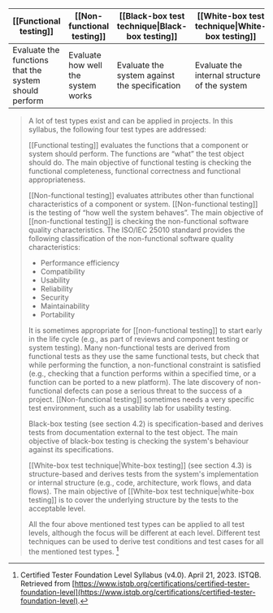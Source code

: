 

| [[Functional testing]]                                | [[Non-functional testing]]         | [[Black-box test technique\|Black-box testing]] | [[White-box test technique\|White-box testing]] |
| ----------------------------------------------------- | ---------------------------------- | ----------------------------------------------- | ----------------------------------------------- |
| Evaluate the functions that the system should perform | Evaluate how well the system works | Evaluate the system against the specification   | Evaluate the internal structure of the system   |




> A lot of test types exist and can be applied in projects. In this syllabus, the following four test types are addressed:
> 
> [[Functional testing]] evaluates the functions that a component or system should perform. The functions are “what” the test object should do. The main objective of functional testing is checking the functional completeness, functional correctness and functional appropriateness.
> 
> [[Non-functional testing]] evaluates attributes other than functional characteristics of a component or system. [[Non-functional testing]] is the testing of “how well the system behaves”. The main objective of [[non-functional testing]] is checking the non-functional software quality characteristics. The ISO/IEC 25010 standard provides the following classification of the non-functional software quality characteristics: 
> - Performance efficiency
> - Compatibility
> - Usability
> - Reliability
> - Security
> - Maintainability
> - Portability
> 
> It is sometimes appropriate for [[non-functional testing]] to start early in the life cycle (e.g., as part of reviews and component testing or system testing). Many non-functional tests are derived from functional tests as they use the same functional tests, but check that while performing the function, a non-functional constraint is satisfied (e.g., checking that a function performs within a specified time, or a function can be ported to a new platform). The late discovery of non-functional defects can pose a serious threat to the success of a project. [[Non-functional testing]] sometimes needs a very specific test environment, such as a usability lab for usability testing.
> 
> Black-box testing (see section 4.2) is specification-based and derives tests from documentation external to the test object. The main objective of black-box testing is checking the system's behaviour against its specifications.
> 
> [[White-box test technique|White-box testing]] (see section 4.3) is structure-based and derives tests from the system's implementation or internal structure (e.g., code, architecture, work flows, and data flows). The main objective of [[White-box test technique|white-box testing]] is to cover the underlying structure by the tests to the acceptable level.
> 
> All the four above mentioned test types can be applied to all test levels, although the focus will be different at each level. Different test techniques can be used to derive test conditions and test cases for all the mentioned test types. [^1]

[^1]: Certified Tester Foundation Level Syllabus (v4.0). April 21, 2023. ISTQB. Retrieved from [https://www.istqb.org/certifications/certified-tester-foundation-level](https://www.istqb.org/certifications/certified-tester-foundation-level).